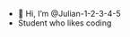 - 👋 Hi, I’m @Julian-1-2-3-4-5
- Student who likes coding

<!---
Julian-1-2-3-4-5/Julian-1-2-3-4-5 is a ✨ special ✨ repository because its `README.md` (this file) appears on your GitHub profile.
You can click the Preview link to take a look at your changes.
--->
